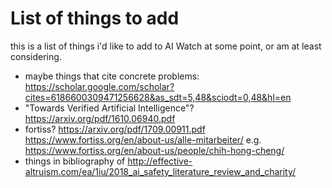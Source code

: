 # List of things to add

this is a list of things i'd like to add to AI Watch at some point, or am at
least considering.

- maybe things that cite concrete problems: https://scholar.google.com/scholar?cites=6186600309471256628&as_sdt=5,48&sciodt=0,48&hl=en
- "Towards Verified Artificial Intelligence"? https://arxiv.org/pdf/1610.06940.pdf
- fortiss? https://arxiv.org/pdf/1709.00911.pdf https://www.fortiss.org/en/about-us/alle-mitarbeiter/ e.g. https://www.fortiss.org/en/about-us/people/chih-hong-cheng/
- things in bibliography of http://effective-altruism.com/ea/1iu/2018_ai_safety_literature_review_and_charity/
